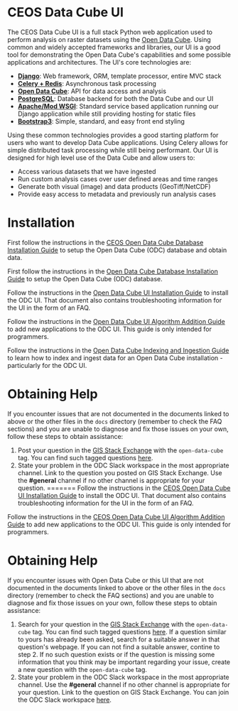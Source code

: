 # CEOS Data Cube UI

The CEOS Data Cube UI is a full stack Python web application used to perform analysis on raster datasets using the [Open Data Cube](https://www.opendatacube.org/). Using common and widely accepted frameworks and libraries, our UI is a good tool for demonstrating the Open Data Cube's capabilities and some possible applications and architectures. The UI's core technologies are:
* [**Django**](https://www.djangoproject.com/): Web framework, ORM, template processor, entire MVC stack
* [**Celery + Redis**](http://www.celeryproject.org/): Asynchronous task processing
* [**Open Data Cube**](http://datacube-core.readthedocs.io/en/stable/): API for data access and analysis
* [**PostgreSQL**](https://www.postgresql.org/): Database backend for both the Data Cube and our UI
* [**Apache/Mod WSGI**](https://en.wikipedia.org/wiki/Mod_wsgi): Standard service based application running our Django application while still providing hosting for static files
* [**Bootstrap3**](http://getbootstrap.com/): Simple, standard, and easy front end styling

Using these common technologies provides a good starting platform for users who want to develop Data Cube applications. Using Celery allows for simple distributed task processing while still being performant. Our UI is designed for high level use of the Data Cube and allow users to:
* Access various datasets that we have ingested
* Run custom analysis cases over user defined areas and time ranges
* Generate both visual (image) and data products (GeoTiff/NetCDF)
* Provide easy access to metadata and previously run analysis cases

# Installation

First follow the instructions in the 
[CEOS Open Data Cube Database Installation Guide](docs/odc_db_setup.md)
to setup the Open Data Cube (ODC) database and obtain data.

First follow the instructions in the 
[Open Data Cube Database Installation Guide](docs/odc_db_setup.md)
to setup the Open Data Cube (ODC) database.

Follow the instructions in the [Open Data Cube UI Installation Guide](docs/ui/ui_install.md)
to install the ODC UI. That document also contains troubleshooting information for the UI in
the form of an FAQ.

Follow the instructions in the [Open Data Cube UI Algorithm Addition Guide](docs/adding_new_pages.md)
to add new applications to the ODC UI. This guide is only intended for programmers.

Follow the instructions in the [Open Data Cube Indexing and Ingestion Guide](docs/indexing_and_ingestion.md)
to learn how to index and ingest data for an Open Data Cube installation - particularly
for the ODC UI.

Obtaining Help
=================
If you encounter issues that are not documented in the documents linked to above or 
the other files in the `docs` directory (remember to check the FAQ sections) and 
you are unable to diagnose and fix those issues on your own, follow these steps to obtain assistance:
1. Post your question in the [GIS Stack Exchange](https://gis.stackexchange.com/) 
   with the `open-data-cube` tag. You can find such tagged questions [here](https://gis.stackexchange.com/questions/tagged/open-data-cube).
2. State your problem in the ODC Slack workspace in the most appropriate channel.
   Link to the question you posted on GIS Stack Exchange.
   Use the **#general** channel if no other channel is appropriate for your question.
=======
Follow the instructions in the [CEOS Open Data Cube UI Installation Guide](docs/ui/ui_install.md)
to install the ODC UI. That document also contains troubleshooting information for the UI in
the form of an FAQ.

Follow the instructions in the [CEOS Open Data Cube UI Algorithm Addition Guide](docs/adding_new_pages.md)
to add new applications to the ODC UI. This guide is only intended for programmers.

# Obtaining Help
If you encounter issues with Open Data Cube or this UI that are not documented in the documents linked to above or the other files in the `docs` directory (remember to check the FAQ sections) and you are unable to diagnose and fix those issues on your own, follow these steps to obtain assistance:
1. Search for your question in the 
   [GIS Stack Exchange](https://gis.stackexchange.com/) with the `open-data-cube` tag. You can find such tagged questions [here](https://gis.stackexchange.com/questions/tagged/open-data-cube). If a question similar to yours has already been asked, search for a suitable answer in that question's webpage. If you can not find a suitable answer, contine to step 2. If no such question exists or if the question is missing some information that you think may be important regarding your issue, create a new question with the `open-data-cube` tag.
2. State your problem in the ODC Slack workspace in the most appropriate channel.
   Use the **#general** channel if no other channel is appropriate for your question.
   Link to the question on GIS Stack Exchange.
   You can join the ODC Slack workspace [here](http://slack.opendatacube.org/).
